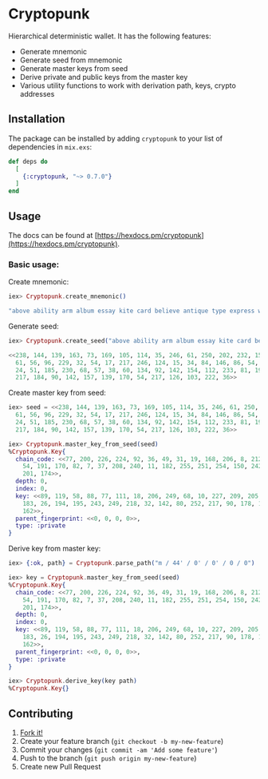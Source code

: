 # Cryptopunk

  Hierarchical deterministic wallet. It has the following features:

  - Generate mnemonic
  - Generate seed from mnemonic
  - Generate master keys from seed
  - Derive private and public keys from the master key
  - Various utility functions to work with derivation path, keys, crypto addresses

## Installation

The package can be installed by adding `cryptopunk` to your list of dependencies in `mix.exs`:

```elixir
def deps do
  [
    {:cryptopunk, "~> 0.7.0"}
  ]
end
```

## Usage

The docs can be found at [https://hexdocs.pm/cryptopunk](https://hexdocs.pm/cryptopunk).

### Basic usage:

Create mnemonic:

```elixir
iex> Cryptopunk.create_mnemonic()

"above ability arm album essay kite card believe antique type express word piece unusual describe toilet subway reward slab exhaust leave found debate measure"

```

Generate seed:

```elixir
iex> Cryptopunk.create_seed("above ability arm album essay kite card believe antique type express word piece unusual describe toilet subway reward slab exhaust leave found debate measure")

<<238, 144, 139, 163, 73, 169, 105, 114, 35, 246, 61, 250, 202, 232, 15, 129,
  61, 56, 96, 229, 32, 54, 17, 217, 246, 124, 15, 34, 84, 146, 86, 54, 86, 53,
  24, 51, 185, 230, 68, 57, 38, 60, 134, 92, 142, 154, 112, 233, 81, 195, 241,
  217, 184, 90, 142, 157, 139, 170, 54, 217, 126, 103, 222, 36>>
```

Create master key from seed:

```elixir
iex> seed = <<238, 144, 139, 163, 73, 169, 105, 114, 35, 246, 61, 250, 202, 232, 15, 129,
  61, 56, 96, 229, 32, 54, 17, 217, 246, 124, 15, 34, 84, 146, 86, 54, 86, 53,
  24, 51, 185, 230, 68, 57, 38, 60, 134, 92, 142, 154, 112, 233, 81, 195, 241,
  217, 184, 90, 142, 157, 139, 170, 54, 217, 126, 103, 222, 36>>

iex> Cryptopunk.master_key_from_seed(seed)
%Cryptopunk.Key{
  chain_code: <<77, 200, 226, 224, 92, 36, 49, 31, 19, 168, 206, 8, 212, 142,
    54, 191, 170, 82, 7, 37, 208, 240, 11, 182, 255, 251, 254, 150, 242, 28,
    201, 174>>,
  depth: 0,
  index: 0,
  key: <<89, 119, 58, 88, 77, 111, 18, 206, 249, 68, 10, 227, 209, 205, 174, 81,
    183, 26, 194, 195, 243, 249, 218, 32, 142, 80, 252, 217, 90, 178, 132,
    162>>,
  parent_fingerprint: <<0, 0, 0, 0>>,
  type: :private
}
```

Derive key from master key:

```elixir
iex> {:ok, path} = Cryptopunk.parse_path("m / 44' / 0' / 0' / 0 / 0")

iex> key = Cryptopunk.master_key_from_seed(seed)
%Cryptopunk.Key{
  chain_code: <<77, 200, 226, 224, 92, 36, 49, 31, 19, 168, 206, 8, 212, 142,
    54, 191, 170, 82, 7, 37, 208, 240, 11, 182, 255, 251, 254, 150, 242, 28,
    201, 174>>,
  depth: 0,
  index: 0,
  key: <<89, 119, 58, 88, 77, 111, 18, 206, 249, 68, 10, 227, 209, 205, 174, 81,
    183, 26, 194, 195, 243, 249, 218, 32, 142, 80, 252, 217, 90, 178, 132,
    162>>,
  parent_fingerprint: <<0, 0, 0, 0>>,
  type: :private
}

iex> Cryptopunk.derive_key(key path)
%Cryptopunk.Key{}

```

## Contributing

1. [Fork it!](https://github.com/ayrat555/ex_secp256k1)
2. Create your feature branch (`git checkout -b my-new-feature`)
3. Commit your changes (`git commit -am 'Add some feature'`)
4. Push to the branch (`git push origin my-new-feature`)
5. Create new Pull Request
